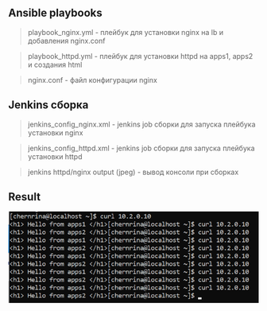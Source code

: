 ## Ansible playbooks

> playbook_nginx.yml - плейбук для установки nginx на lb и добавления nginx.conf

> playbook_httpd.yml - плейбук для установки httpd на apps1, apps2 и создания html

> nginx.conf - файл конфигурации nginx

## Jenkins сборка

> jenkins_config_nginx.xml  - jenkins job сборки для запуска плейбука установки nginx

> jenkins_config_httpd.xml - jenkins job сборки для запуска плейбука установки httpd 

> jenkins httpd/nginx output (jpeg) - вывод консоли при сборках 

## Result

![Image result](https://github.com/chernrina/devops_course_work/raw/master/result.png)